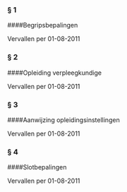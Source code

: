 <meta http-equiv='Content-Type' content='text/html; charset=utf-8' />

### §  1  

####Begripsbepalingen

Vervallen per 01-08-2011 

### §  2  

####Opleiding verpleegkundige

Vervallen per 01-08-2011 

### §  3  

####Aanwijzing opleidingsinstellingen

Vervallen per 01-08-2011 

### §  4  

####Slotbepalingen

Vervallen per 01-08-2011 

